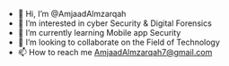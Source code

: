 - 👋 Hi, I’m @AmjaadAlmzarqah
- 👀 I’m interested in cyber Security & Digital Forensics 
- 🌱 I’m currently learning Mobile app Security
- 💞️ I’m looking to collaborate on the Field of Technology
- 📫 How to reach me AmjaadAlmzarqah7@gmail.com

<!---
AmjaadAlmzarqah/AmjaadAlmzarqah is a ✨ special ✨ repository because its `README.md` (this file) appears on your GitHub profile.
You can click the Preview link to take a look at your changes.
--->
